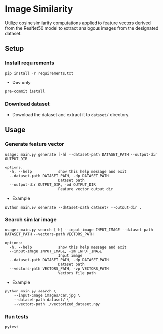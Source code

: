 # Image Similarity
Utilize cosine similarity computations applied to feature vectors derived from the ResNet50 model to extract analogous images from the designated dataset.

## Setup
### Install requirements
<!-- `pip install pre-commit==2.13.0` -->
`pip install -r requirements.txt`
* Dev only

`pre-commit install`

### Download dataset
* Download the dataset and extract it to `dataset/` directory.

## Usage
### Generate feature vector
```
usage: main.py generate [-h] --dataset-path DATASET_PATH --output-dir OUTPUT_DIR

options:
  -h, --help            show this help message and exit
  --dataset-path DATASET_PATH, -dp DATASET_PATH
                        Dataset path
  --output-dir OUTPUT_DIR, -od OUTPUT_DIR
                        Feature vector output dir
```

* Example
```
python main.py generate --dataset-path dataset/ --output-dir .
```

### Search similar image
```
usage: main.py search [-h] --input-image INPUT_IMAGE --dataset-path DATASET_PATH --vectors-path VECTORS_PATH

options:
  -h, --help            show this help message and exit
  --input-image INPUT_IMAGE, -im INPUT_IMAGE
                        Input image
  --dataset-path DATASET_PATH, -dp DATASET_PATH
                        Dataset path
  --vectors-path VECTORS_PATH, -vp VECTORS_PATH
                        Vectors file path
```

* Example
```
python main.py search \
    --input-image images/car.jpg \
    --dataset-path dataset/ \
    --vectors-path ./vectorized_dataset.npy
```

### Run tests
```
pytest
```
